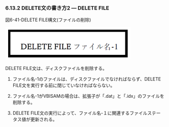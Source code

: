 ### 6.13.2 DELETE文の書き方2 ― DELETE FILE

図6-41-DELETE FILE構文(ファイルの削除)

![alt text](Image/6-41(delete).png)

DELETE FILE文は、ディスクファイルを削除する。

1. ファイル名-1のファイルは、ディスクファイルでなければならず、DELETE FILE文を実行する前に閉じていなければならない。

2. ファイル名-1がVBISAMの場合は、拡張子が「.dat」と「.idx」のファイルを削除する。

3. DELETE FILE文の実行によって、ファイル名-１に関連するファイルステータス値が更新される。